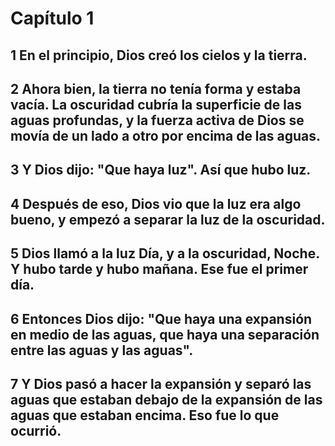 # Capítulo 1
## 1 En el principio, Dios creó los cielos y la tierra.
## 2 Ahora bien, la tierra no tenía forma y estaba vacía. La oscuridad cubría la superficie de las aguas profundas, y la fuerza activa de Dios se movía de un lado a otro por encima de las aguas.
## 3 Y Dios dijo: "Que haya luz". Así que hubo luz.
## 4 Después de eso, Dios vio que la luz era algo bueno, y empezó a separar la luz de la oscuridad.
## 5 Dios llamó a la luz Día, y a la oscuridad, Noche. Y hubo tarde y hubo mañana. Ese fue el primer día.
## 6 Entonces Dios dijo: "Que haya una expansión en medio de las aguas, que haya una separación entre las aguas y las aguas".
## 7 Y Dios pasó a hacer la expansión y separó las aguas que estaban debajo de la expansión de las aguas que estaban encima. Eso fue lo que ocurrió.
